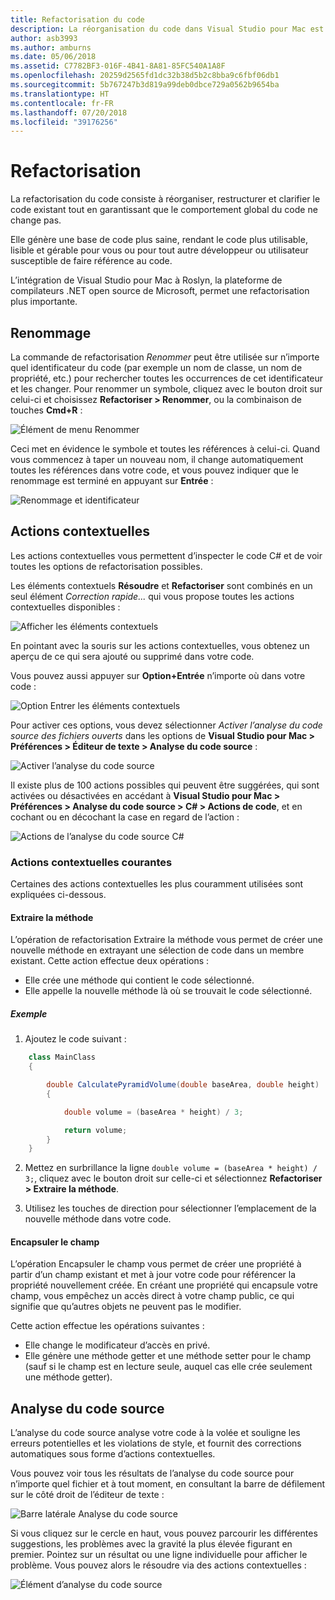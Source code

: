 ```yaml
---
title: Refactorisation du code
description: La réorganisation du code dans Visual Studio pour Mac est simplifiée via l’utilisation de l’analyse du code source.
author: asb3993
ms.author: amburns
ms.date: 05/06/2018
ms.assetid: C7782BF3-016F-4B41-8A81-85FC540A1A8F
ms.openlocfilehash: 20259d2565fd1dc32b38d5b2c8bba9c6fbf06db1
ms.sourcegitcommit: 5b767247b3d819a99deb0dbce729a0562b9654ba
ms.translationtype: HT
ms.contentlocale: fr-FR
ms.lasthandoff: 07/20/2018
ms.locfileid: "39176256"
---
```

# <a name="refactoring"></a>Refactorisation

La refactorisation du code consiste à réorganiser, restructurer et clarifier le code existant tout en garantissant que le comportement global du code ne change pas.

Elle génère une base de code plus saine, rendant le code plus utilisable, lisible et gérable pour vous ou pour tout autre développeur ou utilisateur susceptible de faire référence au code.

L’intégration de Visual Studio pour Mac à Roslyn, la plateforme de compilateurs .NET open source de Microsoft, permet une refactorisation plus importante.

## <a name="renaming"></a>Renommage 

La commande de refactorisation *Renommer* peut être utilisée sur n’importe quel identificateur du code (par exemple un nom de classe, un nom de propriété, etc.) pour rechercher toutes les occurrences de cet identificateur et les changer. Pour renommer un symbole, cliquez avec le bouton droit sur celui-ci et choisissez **Refactoriser > Renommer**, ou la combinaison de touches **Cmd+R** :

![Élément de menu Renommer](media/refactoring-renaming1.png)

Ceci met en évidence le symbole et toutes les références à celui-ci. Quand vous commencez à taper un nouveau nom, il change automatiquement toutes les références dans votre code, et vous pouvez indiquer que le renommage est terminé en appuyant sur **Entrée** :

 ![Renommage et identificateur](media/refactoring-renaming2.png)

## <a name="context-actions"></a>Actions contextuelles

Les actions contextuelles vous permettent d’inspecter le code C# et de voir toutes les options de refactorisation possibles. 

Les éléments contextuels **Résoudre** et **Refactoriser** sont combinés en un seul élément *Correction rapide...* qui vous propose toutes les actions contextuelles disponibles :

![Afficher les éléments contextuels](media/refactoring-context-action.png)

En pointant avec la souris sur les actions contextuelles, vous obtenez un aperçu de ce qui sera ajouté ou supprimé dans votre code.

Vous pouvez aussi appuyer sur **Option+Entrée** n’importe où dans votre code :

![Option Entrer les éléments contextuels](media/refactoring-image2a.png)

Pour activer ces options, vous devez sélectionner *Activer l’analyse du code source des fichiers ouverts* dans les options de **Visual Studio pour Mac > Préférences > Éditeur de texte > Analyse du code source** :

 ![Activer l’analyse du code source](media/refactoring-options.png)

Il existe plus de 100 actions possibles qui peuvent être suggérées, qui sont activées ou désactivées en accédant à **Visual Studio pour Mac > Préférences > Analyse du code source > C# > Actions de code**, et en cochant ou en décochant la case en regard de l’action :

 ![Actions de l’analyse du code source C#](media/refactoring-image3a.png)

### <a name="common-context-actions"></a>Actions contextuelles courantes

Certaines des actions contextuelles les plus couramment utilisées sont expliquées ci-dessous.

#### <a name="extract-method"></a>Extraire la méthode

L’opération de refactorisation Extraire la méthode vous permet de créer une nouvelle méthode en extrayant une sélection de code dans un membre existant. Cette action effectue deux opérations :

* Elle crée une méthode qui contient le code sélectionné.
* Elle appelle la nouvelle méthode là où se trouvait le code sélectionné.

##### <a name="example"></a>Exemple

1. Ajoutez le code suivant :

```csharp
    class MainClass
    {

        double CalculatePyramidVolume(double baseArea, double height)
        {

            double volume = (baseArea * height) / 3;

            return volume;
        }
    }
```

2. Mettez en surbrillance la ligne `double volume = (baseArea * height) / 3;`, cliquez avec le bouton droit sur celle-ci et sélectionnez **Refactoriser > Extraire la méthode**.

3. Utilisez les touches de direction pour sélectionner l’emplacement de la nouvelle méthode dans votre code.


#### <a name="encapsulate-field"></a>Encapsuler le champ

L’opération Encapsuler le champ vous permet de créer une propriété à partir d’un champ existant et met à jour votre code pour référencer la propriété nouvellement créée. En créant une propriété qui encapsule votre champ, vous empêchez un accès direct à votre champ public, ce qui signifie que qu’autres objets ne peuvent pas le modifier.

Cette action effectue les opérations suivantes :

* Elle change le modificateur d’accès en privé.
* Elle génère une méthode getter et une méthode setter pour le champ (sauf si le champ est en lecture seule, auquel cas elle crée seulement une méthode getter).


## <a name="source-analysis"></a>Analyse du code source

L’analyse du code source analyse votre code à la volée et souligne les erreurs potentielles et les violations de style, et fournit des corrections automatiques sous forme d’actions contextuelles. 

Vous pouvez voir tous les résultats de l’analyse du code source pour n’importe quel fichier et à tout moment, en consultant la barre de défilement sur le côté droit de l’éditeur de texte :

 ![Barre latérale Analyse du code source](media/refactoring-image4a.png)

Si vous cliquez sur le cercle en haut, vous pouvez parcourir les différentes suggestions, les problèmes avec la gravité la plus élevée figurant en premier. Pointez sur un résultat ou une ligne individuelle pour afficher le problème. Vous pouvez alors le résoudre via des actions contextuelles :

 ![Élément d’analyse du code source](media/refactoring-image5.png)

